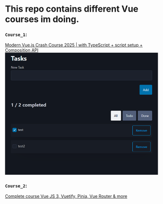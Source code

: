 # This repo contains different Vue courses im doing.

### `Course_1`: 
[Modern Vue.js Crash Course 2025 | with TypeScript + script setup + Composition API](https://www.youtube.com/watch?v=5oKpoqmUj64)
![alt text](./images/course_1.png)

### `Course_2`:
[Complete course Vue JS 3, Vuetify, Pinia, Vue Router & more](https://www.udemy.com/course/learn-vue3)